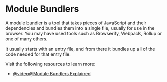 # Module Bundlers

A module bundler is a tool that takes pieces of JavaScript and their dependencies and bundles them into a single file, usually for use in the browser. You may have used tools such as Browserify, Webpack, Rollup or one of many others.

It usually starts with an entry file, and from there it bundles up all of the code needed for that entry file.

Visit the following resources to learn more:

- [@video@Module Bundlers Explained](https://www.youtube.com/watch?v=5IG4UmULyoA)
